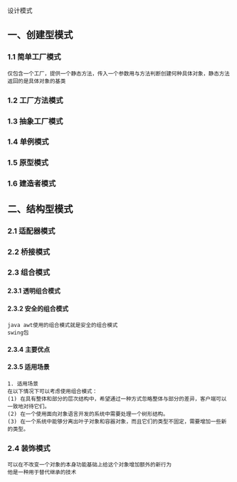 设计模式

## 一、创建型模式

### 1.1 简单工厂模式

    仅包含一个工厂，提供一个静态方法，传入一个参数用与方法判断创建何种具体对象，静态方法返回的是具体对象的基类


### 1.2 工厂方法模式



### 1.3 抽象工厂模式


### 1.4 单例模式

### 1.5 原型模式


### 1.6 建造者模式


## 二、结构型模式


### 2.1 适配器模式

### 2.2 桥接模式

### 2.3 组合模式

#### 2.3.1 透明组合模式

#### 2.3.2 安全的组合模式 

	java awt使用的组合模式就是安全的组合模式
	swing包


#### 2.3.4 主要优点
	


#### 2.3.5 适用场景
	1. 适用场景
	在以下情况下可以考虑使用组合模式：
	(1) 在具有整体和部分的层次结构中，希望通过一种方式忽略整体与部分的差异，客户端可以
	一致地对待它们。
	(2) 在一个使用面向对象语言开发的系统中需要处理一个树形结构。
	(3) 在一个系统中能够分离出叶子对象和容器对象，而且它们的类型不固定，需要增加一些新
	的类型。


### 2.4 装饰模式

	可以在不改变一个对象的本身功能基础上给这个对象增加额外的新行为
	他是一种用于替代继承的技术
